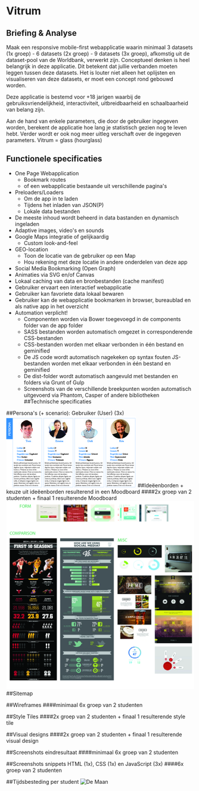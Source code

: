 
# Vitrum
## Briefing & Analyse
<p>Maak een responsive mobile-first webapplicatie waarin minimaal 3 datasets (1x groep) - 6 datasets (2x groep) - 9 datasets (3x groep), afkomstig uit de dataset-pool van de Worldbank, verwerkt zijn. Conceptueel denken is heel belangrijk in deze applicatie. Dit betekent dat jullie verbanden moeten leggen tussen deze datasets. Het is louter niet alleen het oplijsten en visualiseren van deze datasets, er moet een concept rond gebouwd worden.

Deze applicatie is bestemd voor +18 jarigen waarbij de gebruiksvriendelijkheid, interactiviteit, uitbreidbaarheid en schaalbaarheid van belang zijn.<p>

Aan de hand van enkele parameters, die door de gebruiker ingegeven worden, berekent de applicatie hoe lang je statistisch gezien nog te leven hebt. Verder wordt er ook nog meer uitleg verschaft over de ingegeven parameters. 
Vitrum = glass (hourglass)

## Functionele specificaties
* One Page Webapplication
	* Bookmark routes
	* of een webapplicatie bestaande uit verschillende pagina's
* Preloaders/Loaders
	* Om de app in te laden
	* Tijdens het inladen van JSON(P)
	* Lokale data bestanden
* De meeste inhoud wordt beheerd in data bastanden en dynamisch ingeladen
* Adaptive images, video's en sounds
* Google Maps integratie of gelijkaardig
	* Custom look-and-feel
* GEO-location
	* Toon de locatie van de gebruiker op een Map
	* Hou rekening met deze locatie in andere onderdelen van deze app
* Social Media Bookmarking (Open Graph)
* Animaties via SVG en/of Canvas
* Lokaal caching van data en bronbestanden (cache manifest)
* Gebruiker ervaart een interactief webapplicatie
* Gebruiker kan favoriete data lokaal bewaren
* Gebruiker kan de webapplicatie bookmarken in browser, bureaublad en als native app in het overzicht
* Automation verplicht!
	* Componenten worden via Bower toegevoegd in de components folder van de app folder
	* SASS bestanden worden automatisch omgezet in corresponderende CSS-bestanden
	* CSS-bestanden worden met elkaar verbonden in één bestand en geminified
	* De JS code wordt automatisch nagekeken op syntax fouten JS-bestanden worden met elkaar verbonden in één bestand en geminified
	* De dist-folder wordt automatisch aangevuld met bestanden en folders via Grunt of Gulp
	* Screenshots van de verschillende breekpunten worden automatisch uitgevoerd via Phantom, Casper of andere bibliotheken
##Technische specificaties

##Persona's (+ scenario): Gebruiker (User) (3x)
![Persona](Images/Persona.jpg "Persona's")
##Ideëenborden + keuze uit ideëenborden resulterend in een Moodboard
####2x groep van 2 studenten + finaal 1 resulterende Moodboard
![Ideebord](Images/Ideebord.jpg "Ideebord")
##Sitemap

##Wireframes
####minimaal 6x groep van 2 studenten

##Style Tiles
####2x groep van 2 studenten + finaal 1 resulterende style tile

##Visual designs
####2x groep van 2 studenten + finaal 1 resulterende visual design

##Screenshots eindresultaat
####minimaal 6x groep van 2 studenten

##Screenshots snippets HTML (1x), CSS (1x) en JavaScript (3x)
####6x groep van 2 studenten

##Tijdsbesteding per student
![De Maan](http://www.digital-photography-school.com/wp-content/uploads/2010/12/lunar-eclipse.jpg "Wondermooie Maan")